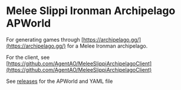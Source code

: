 # Melee Slippi Ironman Archipelago APWorld

For generating games through [https://archipelago.gg/](https://archipelago.gg/) for a Melee Ironman archipelago.

For the client, see [https://github.com/AgentAO/MeleeSlippiArchipelagoClient](https://github.com/AgentAO/MeleeSlippiArchipelagoClient)

See [releases](https://github.com/AgentAO/MeleeSlippiArchipelago/releases) for the APWorld and YAML file
